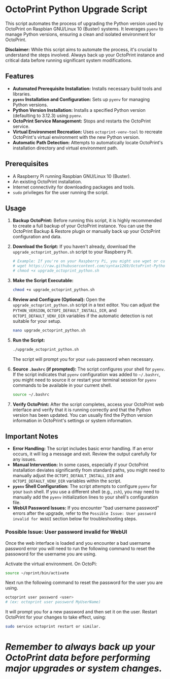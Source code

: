 # OctoPrint Python Upgrade Script

This script automates the process of upgrading the Python version used by OctoPrint on Raspbian GNU/Linux 10 (Buster) systems. It leverages `pyenv` to manage Python versions, ensuring a clean and isolated environment for OctoPrint.

**Disclaimer:** While this script aims to automate the process, it's crucial to understand the steps involved. Always back up your OctoPrint instance and critical data before running significant system modifications.

## Features

-   **Automated Prerequisite Installation:** Installs necessary build tools and libraries.
-   **`pyenv` Installation and Configuration:** Sets up `pyenv` for managing Python versions.
-   **Python Version Installation:** Installs a specified Python version (defaulting to 3.12.3) using `pyenv`.
-   **OctoPrint Service Management:** Stops and restarts the OctoPrint service.
-   **Virtual Environment Recreation:** Uses `octoprint-venv-tool` to recreate OctoPrint's virtual environment with the new Python version.
-   **Automatic Path Detection:** Attempts to automatically locate OctoPrint's installation directory and virtual environment path.

## Prerequisites

-   A Raspberry Pi running Raspbian GNU/Linux 10 (Buster).
-   An existing OctoPrint installation.
-   Internet connectivity for downloading packages and tools.
-   `sudo` privileges for the user running the script.

## Usage

1.  **Backup OctoPrint:** Before running this script, it is highly recommended to create a full backup of your OctoPrint instance. You can use the OctoPrint Backup & Restore plugin or manually back up your OctoPrint configuration and data.

2.  **Download the Script:**
    If you haven't already, download the `upgrade_octoprint_python.sh` script to your Raspberry Pi.

    ```bash
    # Example: If you're on your Raspberry Pi, you might use wget or curl
    # wget https://raw.githubusercontent.com/syntax1269/OctoPrint-Python-Upgrade-Script/refs/heads/main/upgrade_octoprint_python.sh
    # chmod +x upgrade_octoprint_python.sh
    ```

3.  **Make the Script Executable:**

    ```bash
    chmod +x upgrade_octoprint_python.sh
    ```

4.  **Review and Configure (Optional):**
    Open the `upgrade_octoprint_python.sh` script in a text editor. You can adjust the `PYTHON_VERSION`, `OCTOPI_DEFAULT_INSTALL_DIR`, and `OCTOPI_DEFAULT_VENV_DIR` variables if the automatic detection is not suitable for your setup.

    ```bash
    nano upgrade_octoprint_python.sh
    ```

5.  **Run the Script:**

    ```bash
    ./upgrade_octoprint_python.sh
    ```

    The script will prompt you for your `sudo` password when necessary.

6.  **Source `.bashrc` (if prompted):**
    The script configures your shell for `pyenv`. If the script indicates that `pyenv` configuration was added to `~/.bashrc`, you might need to source it or restart your terminal session for `pyenv` commands to be available in your current shell.

    ```bash
    source ~/.bashrc
    ```

7.  **Verify OctoPrint:**
    After the script completes, access your OctoPrint web interface and verify that it is running correctly and that the Python version has been updated. You can usually find the Python version information in OctoPrint's settings or system information.

## Important Notes

-   **Error Handling:** The script includes basic error handling. If an error occurs, it will log a message and exit. Review the output carefully for any issues.
-   **Manual Intervention:** In some cases, especially if your OctoPrint installation deviates significantly from standard paths, you might need to manually adjust the `OCTOPI_DEFAULT_INSTALL_DIR` and `OCTOPI_DEFAULT_VENV_DIR` variables within the script.
-   **`pyenv` Shell Configuration:** The script attempts to configure `pyenv` for your `bash` shell. If you use a different shell (e.g., `zsh`), you may need to manually add the `pyenv` initialization lines to your shell's configuration file.
-   **WebUI Password Issues:** If you encounter "bad username password" errors after the upgrade, refer to the `Possible Issue: User password invalid for WebUI` section below for troubleshooting steps.

### Possible Issue: User password invalid for WebUI

Once the web interface is loaded and you encounter a bad username password error you will need to run the following command to reset the passoword for the username you are using.


Activate the virtual environment. On OctoPi:
```bash
source ~/oprint/bin/activate
```

Next run the following command to reset the password for the user you are using.
```bash
octoprint user password <user>
# (ex: octoprint user password MyUserName)
```
It will prompt you for a new password and then set it on the user.
Restart OctoPrint for your changes to take effect, using:
```bash
sudo service octoprint restart or similar.
```

# ***Remember to always back up your OctoPrint data before performing major upgrades or system changes.***
